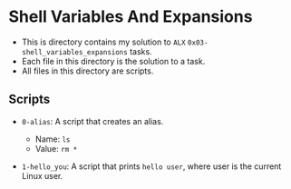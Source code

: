 # Shell Variables And Expansions

- This is directory contains my solution to `ALX` `0x03-shell_variables_expansions` tasks.
- Each file in this directory is the solution to a task.
- All files in this directory are scripts.

## Scripts

- `0-alias`: A script that creates an alias.
    - Name: `ls`
    - Value: `rm *`

- `1-hello_you`:  A script that prints `hello user`, where user is the current Linux user.
